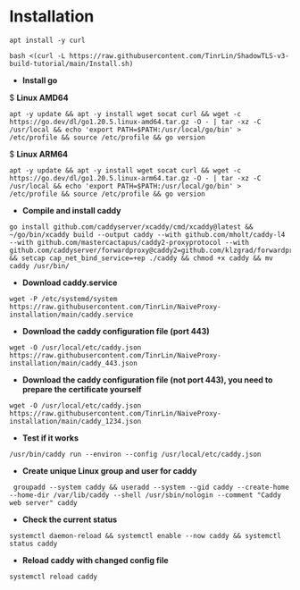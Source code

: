 # **Installation**
```
apt install -y curl
```
```
bash <(curl -L https://raw.githubusercontent.com/TinrLin/ShadowTLS-v3-build-tutorial/main/Install.sh)
```


- **Install go**

$ **Linux AMD64**
```
apt -y update && apt -y install wget socat curl && wget -c https://go.dev/dl/go1.20.5.linux-amd64.tar.gz -O - | tar -xz -C /usr/local && echo 'export PATH=$PATH:/usr/local/go/bin' > /etc/profile && source /etc/profile && go version 
```
$ **Linux ARM64**
```
apt -y update && apt -y install wget socat curl && wget -c https://go.dev/dl/go1.20.5.linux-arm64.tar.gz -O - | tar -xz -C /usr/local && echo 'export PATH=$PATH:/usr/local/go/bin' > /etc/profile && source /etc/profile && go version 
```
- **Compile and install caddy**
```
go install github.com/caddyserver/xcaddy/cmd/xcaddy@latest && ~/go/bin/xcaddy build --output caddy --with github.com/mholt/caddy-l4 --with github.com/mastercactapus/caddy2-proxyprotocol --with github.com/caddyserver/forwardproxy@caddy2=github.com/klzgrad/forwardproxy@naive && setcap cap_net_bind_service=+ep ./caddy && chmod +x caddy && mv caddy /usr/bin/
```

- **Download caddy.service**
```
wget -P /etc/systemd/system https://raw.githubusercontent.com/TinrLin/NaiveProxy-installation/main/caddy.service
```
- **Download the caddy configuration file (port 443)**
```
wget -O /usr/local/etc/caddy.json https://raw.githubusercontent.com/TinrLin/NaiveProxy-installation/main/caddy_443.json
```
- **Download the caddy configuration file (not port 443), you need to prepare the certificate yourself**
```
wget -O /usr/local/etc/caddy.json https://raw.githubusercontent.com/TinrLin/NaiveProxy-installation/main/caddy_1234.json 
```
- **Test if it works**
```
/usr/bin/caddy run --environ --config /usr/local/etc/caddy.json
```
- **Create unique Linux group and user for caddy**
```
 groupadd --system caddy && useradd --system --gid caddy --create-home --home-dir /var/lib/caddy --shell /usr/sbin/nologin --comment "Caddy web server" caddy
```
- **Check the current status**
```
systemctl daemon-reload && systemctl enable --now caddy && systemctl status caddy
```
- **Reload caddy with changed config file**
```
systemctl reload caddy
```
